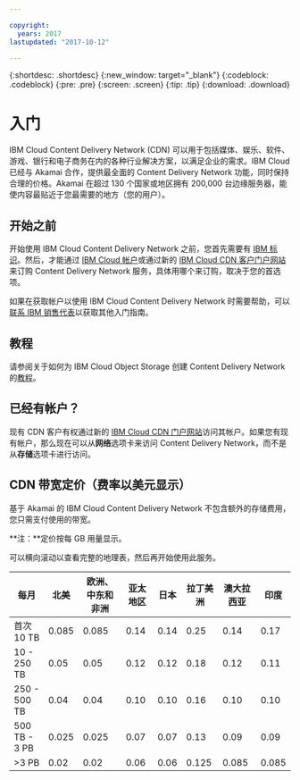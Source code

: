 ```yaml
---

copyright:
  years: 2017
lastupdated: "2017-10-12"

---
```


{:shortdesc: .shortdesc}
{:new_window: target="_blank"}
{:codeblock: .codeblock}
{:pre: .pre}
{:screen: .screen}
{:tip: .tip}
{:download: .download}

# 入门

IBM Cloud Content Delivery Network (CDN) 可以用于包括媒体、娱乐、软件、游戏、银行和电子商务在内的各种行业解决方案，以满足企业的需求。IBM Cloud 已经与 Akamai 合作，提供最全面的 Content Delivery Network 功能，同时保持合理的价格。Akamai 在超过 130 个国家或地区拥有 200,000 台边缘服务器，能使内容最贴近于您最需要的地方（您的用户）。

## 开始之前

开始使用 IBM Cloud Content Delivery Network 之前，您首先需要有 [IBM 标识](https://www.ibm.com/account/us-en/signup/register.html)。然后，才能通过 [IBM Cloud 帐户](https://console.bluemix.net/registration/)或通过新的 [IBM Cloud CDN 客户门户网站](https://control.softlayer.com)来订购 Content Delivery Network 服务，具体用哪个来订购，取决于您的首选项。

如果在获取帐户以使用 IBM Cloud Content Delivery Network 时需要帮助，可以[联系 IBM 销售代表](https://www.ibm.com/cloud-computing/bluemix/contact-us)以获取其他入门指南。

## 教程

请参阅关于如何为 IBM Cloud Object Storage 创建 Content Delivery Network 的[教程](https://console.bluemix.net/docs/tutorials/static-files-cdn.html#accelerate-delivery-of-static-files-using-a-cdn)。

## 已经有帐户？

现有 CDN 客户有权通过新的 [IBM Cloud CDN 门户网站](https://control.softlayer.com)访问其帐户。如果您有现有帐户，那么现在可以从**网络**选项卡来访问 Content Delivery Network，而不是从**存储**选项卡进行访问。

## CDN 带宽定价（费率以美元显示）

基于 Akamai 的 IBM Cloud Content Delivery Network 不包含额外的存储费用，您只需支付使用的带宽。

**注：**定价按每 GB 用量显示。

可以横向滚动以查看完整的地理表，然后再开始使用此服务。

|每月 | 北美 | 欧洲、中东和非洲 | 亚太地区 | 日本 | 拉丁美洲 | 澳大拉西亚 | 印度 |
|-------|-----|-----|-----|-----|-----|----|-----|
|首次 10 TB | 0.085 | 0.085 | 0.14  | 0.14  | 0.25  | 0.14  | 0.17 |
|10 - 250 TB | 0.05  | 0.05  | 0.12  | 0.12  | 0.18  | 0.12  | 0.11 |
|250 - 500 TB| 0.04  | 0.04  | 0.10 | 0.10 | 0.16  | 0.10 | 0.10 |
|500 TB - 3 PB| 0.025 | 0.025 | 0.07  | 0.07  | 0.13  | 0.09 | 0.09 |
|\>3 PB| 0.02  | 0.02  | 0.06 | 0.06 | 0.125 | 0.085 | 0.085 |
